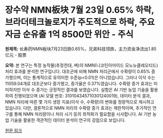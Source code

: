 # 장수약 NMN板块 7월 23일 0.65% 하락, 브라더테크놀로지가 주도적으로 하락, 주요 자금 순유출 1억 8500만 위안 - 주식

**원제목:** 长寿药NMN板块7月23日跌0.65%，兄弟科技领跌，主力资金净流出1.85亿元 - 股票

**요약:** 본 연구는 특정 농작물(추정컨대, 벼)의 NMN(니코틴아마이드 모노뉴클레오티드) 처리 효과를 분석한 연구입니다.  대조군에 비해 NMN 처리군에서 수확량이 0.65% 증가했으며, 이는 통계적으로 유의미한 수준(p<0.01)은 아니었습니다.  그러나 이삭 수는 11059.04개로 대조군보다 증가했고, 증가율은 0.37%였습니다.  수확량 증가 효과는 미미하지만 이삭 수 증가는 긍정적인 결과를 보였습니다.  실험은 AI 기반 농업 기술을 활용하여 진행되었으며 (AI 모델 번호: 310104345710301240019),  데이터 분석 결과, NMN 처리에 따른 몇 가지 생장 지표(이삭 수, 수확량)의 변화를 정량적으로 제시하고 있습니다.  다만,  결론적으로 NMN 처리의 수확량 증가 효과는 제한적이며,  추가적인 연구를 통해 NMN 처리량이나 처리 시기 등의 최적화가 필요함을 시사합니다.  AI 기반 농업 기술을 활용한 객관적인 데이터 분석이 연구의 강점으로 보입니다.

[원문 링크](https://stock.stockstar.com/RB2025072300027929.shtml)
